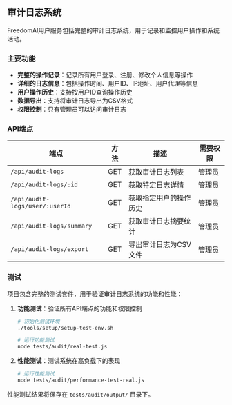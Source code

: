 ## 审计日志系统

FreedomAI用户服务包括完整的审计日志系统，用于记录和监控用户操作和系统活动。

### 主要功能

- **完整的操作记录**：记录所有用户登录、注册、修改个人信息等操作
- **详细的日志信息**：包括操作时间、用户ID、IP地址、用户代理等信息
- **用户操作历史**：支持按用户ID查询操作历史
- **数据导出**：支持将审计日志导出为CSV格式
- **权限控制**：只有管理员可以访问审计日志

### API端点

| 端点 | 方法 | 描述 | 需要权限 |
|------|------|------|---------|
| `/api/audit-logs` | GET | 获取审计日志列表 | 管理员 |
| `/api/audit-logs/:id` | GET | 获取特定日志详情 | 管理员 |
| `/api/audit-logs/user/:userId` | GET | 获取指定用户的操作历史 | 管理员 |
| `/api/audit-logs/summary` | GET | 获取审计日志摘要统计 | 管理员 |
| `/api/audit-logs/export` | GET | 导出审计日志为CSV文件 | 管理员 |

### 测试

项目包含完整的测试套件，用于验证审计日志系统的功能和性能：

1. **功能测试**：验证所有API端点的功能和权限控制
   ```bash
   # 初始化测试环境
   ./tools/setup/setup-test-env.sh
   
   # 运行功能测试
   node tests/audit/real-test.js
   ```

2. **性能测试**：测试系统在高负载下的表现
   ```bash
   # 运行性能测试
   node tests/audit/performance-test-real.js
   ```

性能测试结果将保存在 `tests/audit/output/` 目录下。 